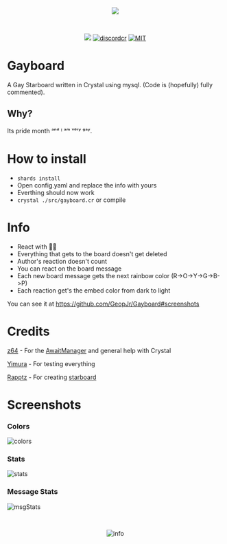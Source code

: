 <div align="center">
<br />
  <p>
    <img src="https://i.imgur.com/BT7cG2E.png"/>
  </p>
  <br />
  <p>
    <img src="https://travis-ci.org/GeopJr/Gayboard.svg?branch=master"/>
    <a href="https://github.com/meew0/discordcr"><img src="https://img.shields.io/badge/discord-cr-pink.svg" alt="discordcr" /></a>
    <a href="https://github.com/GeopJr/Gayboard/blob/master/LICENSE"><img src="https://img.shields.io/badge/LICENSE-MIT-000000.svg" alt="MIT" /></a>
  </p>
</div>

# Gayboard
A Gay Starboard written in Crystal using mysql.
(Code is (hopefully) fully commented).

## Why?
Its pride month ᵃⁿᵈ ᴵ ᵃᵐ ᵛᵉʳʸ ᵍᵃʸ.


# How to install
- `shards install`
- Open config.yaml and replace the info with yours
- Everthing should now work
- `crystal ./src/gayboard.cr` or compile

# Info
- React with 🏳️‍🌈
- Everything that gets to the board doesn't get deleted
- Author's reaction doesn't count
- You can react on the board message
- Each new board message gets the next rainbow color (R->O->Y->G->B->P)
- Each reaction get's the embed color from dark to light

You can see it at https://github.com/GeopJr/Gayboard#screenshots

# Credits
[z64](https://github.com/z64) - For the [AwaitManager](https://gist.github.com/z64/664da118788889ce4740d4a62abd38e8) and general help with Crystal

[Yimura](https://github.com/Yimura) - For testing everything

[Rapptz](https://github.com/Rapptz) - For creating [starboard](https://github.com/Rapptz/RoboDanny)

# Screenshots
### Colors
![colors](https://i.imgur.com/wgyXfON.png)
### Stats
![stats](https://i.imgur.com/FHs5ufE.png)
### Message Stats
![msgStats](https://i.imgur.com/z96o88Q.png)



<div align="center">
  <br />
  <p>
    <img src="https://i.imgur.com/HEtVbUc.png" alt="info"/></a>
  </p>
  </div>
